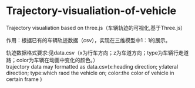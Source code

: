 # Trajectory-visualiation-of-vehicle
Trajectory visualiation based on three.js（车辆轨迹的可视化,基于Three.js）  

作用：根据已有的车辆轨迹数据（csv），实现在三维模型中1：1的展示。
  
轨迹数据格式要求:见data.csv（x为行车方向；z为车道方向；type为车辆行走道路；color为车辆在动画中变化的颜色。）  
trajectory data may formatted as data.csv(x:heading direction; y:lateral direction; type:which raod the vehicle on; color:the color of vehicle in certain frame )
